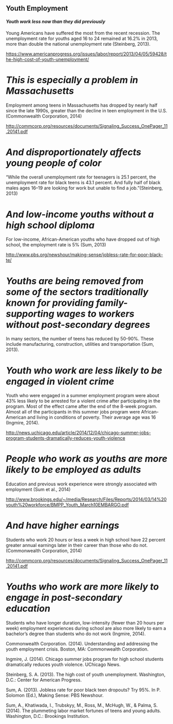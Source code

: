 ## Youth Employment

#### *Youth work less now than they did previously*

Young Americans have suffered the most from the recent recession. The unemployment rate for youths aged 16 to 24 remained at 16.2% in 2013, more than double the national unemployment rate (Steinberg, 2013).

https://www.americanprogress.org/issues/labor/report/2013/04/05/59428/the-high-cost-of-youth-unemployment/


# *This is especially a problem in Massachusetts*

Employment among teens in Massachusetts has dropped by nearly half since the late 1990s, greater than the decline in teen employment in the U.S. (Commonwealth Corporation, 2014)

http://commcorp.org/resources/documents/Signaling_Success_OnePager_11.20141.pdf


# *And disproportionately affects young people of color*

“While the overall unemployment rate for teenagers is 25.1 percent, the unemployment rate for black teens is 43.1 percent. And fully half of black males ages 16–19 are looking for work but unable to find a job.”(Steinberg, 2013)


# *And low-income youths without a high school diploma*

For low-income, African-American youths who have dropped out of high school, the employment rate is 5% (Sum, 2013)

http://www.pbs.org/newshour/making-sense/jobless-rate-for-poor-black-te/


# *Youths are being removed from some of the sectors traditionally known for providing family-supporting wages to workers without post-secondary degrees*

In many sectors, the number of teens has reduced by 50-90%. These include manufacturing, construction, utilities and transportation (Sum, 2013).


# *Youth who work are less likely to be engaged in violent crime*

Youth who were engaged in a summer employment program were about 43% less likely to be arrested for a violent crime after participating in the program. Most of the effect came after the end of the 8-week program. Almost all of the participants in this summer jobs program were African-American and living in conditions of poverty. Their average age was 16  (Ingmire, 2014).

http://news.uchicago.edu/article/2014/12/04/chicago-summer-jobs-program-students-dramatically-reduces-youth-violence


# *People who work as youths are more likely to be employed as adults*

Education and previous work experience were strongly associated with employment (Sum et al., 2014)

http://www.brookings.edu/~/media/Research/Files/Reports/2014/03/14%20youth%20workforce/BMPP_Youth_March10EMBARGO.pdf


# *And have higher earnings*

Students who work 20 hours or less a week in high school have 22 percent greater annual earnings later in their career than those who do not. (Commonwealth Corporation, 2014)

http://commcorp.org/resources/documents/Signaling_Success_OnePager_11.20141.pdf


# *Youths who work are more likely to engage in post-secondary education*

Students who have longer duration, low-intensity (fewer than 20 hours per week) employment experiences during school are also more likely to earn a bachelor’s degree than students who do not work (Ingmire, 2014).

 

 

 

Commonwealth Corporation. (2014). Understanding and addressing the youth employment crisis. Boston, MA: Commonwealth Corporation.

Ingmire, J. (2014). Chicago summer jobs program for high school students dramatically reduces youth violence. UChicago News.

Steinberg, S. A. (2013). The high cost of youth unemployment. Washington, D.C.: Center for American Progress.

Sum, A. (2013). Jobless rate for poor black teen dropouts? Try 95%. In P. Solomon (Ed.), Making Sense: PBS Newshour.

Sum, A., Khatiwada, I., Trubskyy, M., Ross, M., McHugh, W., & Palma, S. (2014). The plummeting labor market fortunes of teens and young adults. Washington, D.C.: Brookings Institution.
